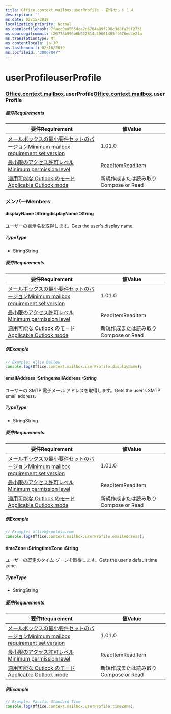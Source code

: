 ```yaml
---
title: Office.context.mailbox.userProfile - 要件セット 1.4
description: ''
ms.date: 02/15/2019
localization_priority: Normal
ms.openlocfilehash: 7facc0ea555dca7d6784a09f798c3d8fa25f2731
ms.sourcegitcommit: f26778b596b6b022814c39601485ff676ed4e2fa
ms.translationtype: MT
ms.contentlocale: ja-JP
ms.lasthandoff: 02/16/2019
ms.locfileid: "30067847"
---
```

# <a name="userprofile"></a><span data-ttu-id="65703-102">userProfile</span><span class="sxs-lookup"><span data-stu-id="65703-102">userProfile</span></span>

### <a name="officeofficemdcontextofficecontextmdmailboxofficecontextmailboxmduserprofile"></a><span data-ttu-id="65703-103">[Office](Office.md)[.context](Office.context.md)[.mailbox](Office.context.mailbox.md).userProfile</span><span class="sxs-lookup"><span data-stu-id="65703-103">[Office](Office.md)[.context](Office.context.md)[.mailbox](Office.context.mailbox.md).userProfile</span></span>

##### <a name="requirements"></a><span data-ttu-id="65703-104">要件</span><span class="sxs-lookup"><span data-stu-id="65703-104">Requirements</span></span>

|<span data-ttu-id="65703-105">要件</span><span class="sxs-lookup"><span data-stu-id="65703-105">Requirement</span></span>| <span data-ttu-id="65703-106">値</span><span class="sxs-lookup"><span data-stu-id="65703-106">Value</span></span>|
|---|---|
|[<span data-ttu-id="65703-107">メールボックスの最小要件セットのバージョン</span><span class="sxs-lookup"><span data-stu-id="65703-107">Minimum mailbox requirement set version</span></span>](/office/dev/add-ins/reference/requirement-sets/outlook-api-requirement-sets)| <span data-ttu-id="65703-108">1.0</span><span class="sxs-lookup"><span data-stu-id="65703-108">1.0</span></span>|
|[<span data-ttu-id="65703-109">最小限のアクセス許可レベル</span><span class="sxs-lookup"><span data-stu-id="65703-109">Minimum permission level</span></span>](https://docs.microsoft.com/outlook/add-ins/understanding-outlook-add-in-permissions)| <span data-ttu-id="65703-110">ReadItem</span><span class="sxs-lookup"><span data-stu-id="65703-110">ReadItem</span></span>|
|[<span data-ttu-id="65703-111">適用可能な Outlook のモード</span><span class="sxs-lookup"><span data-stu-id="65703-111">Applicable Outlook mode</span></span>](https://docs.microsoft.com/outlook/add-ins/#extension-points)| <span data-ttu-id="65703-112">新規作成または読み取り</span><span class="sxs-lookup"><span data-stu-id="65703-112">Compose or Read</span></span>|

### <a name="members"></a><span data-ttu-id="65703-113">メンバー</span><span class="sxs-lookup"><span data-stu-id="65703-113">Members</span></span>

####  <a name="displayname-string"></a><span data-ttu-id="65703-114">displayName :String</span><span class="sxs-lookup"><span data-stu-id="65703-114">displayName :String</span></span>

<span data-ttu-id="65703-115">ユーザーの表示名を取得します。</span><span class="sxs-lookup"><span data-stu-id="65703-115">Gets the user's display name.</span></span>

##### <a name="type"></a><span data-ttu-id="65703-116">Type</span><span class="sxs-lookup"><span data-stu-id="65703-116">Type</span></span>

*   <span data-ttu-id="65703-117">String</span><span class="sxs-lookup"><span data-stu-id="65703-117">String</span></span>

##### <a name="requirements"></a><span data-ttu-id="65703-118">要件</span><span class="sxs-lookup"><span data-stu-id="65703-118">Requirements</span></span>

|<span data-ttu-id="65703-119">要件</span><span class="sxs-lookup"><span data-stu-id="65703-119">Requirement</span></span>| <span data-ttu-id="65703-120">値</span><span class="sxs-lookup"><span data-stu-id="65703-120">Value</span></span>|
|---|---|
|[<span data-ttu-id="65703-121">メールボックスの最小要件セットのバージョン</span><span class="sxs-lookup"><span data-stu-id="65703-121">Minimum mailbox requirement set version</span></span>](/office/dev/add-ins/reference/requirement-sets/outlook-api-requirement-sets)| <span data-ttu-id="65703-122">1.0</span><span class="sxs-lookup"><span data-stu-id="65703-122">1.0</span></span>|
|[<span data-ttu-id="65703-123">最小限のアクセス許可レベル</span><span class="sxs-lookup"><span data-stu-id="65703-123">Minimum permission level</span></span>](https://docs.microsoft.com/outlook/add-ins/understanding-outlook-add-in-permissions)| <span data-ttu-id="65703-124">ReadItem</span><span class="sxs-lookup"><span data-stu-id="65703-124">ReadItem</span></span>|
|[<span data-ttu-id="65703-125">適用可能な Outlook のモード</span><span class="sxs-lookup"><span data-stu-id="65703-125">Applicable Outlook mode</span></span>](https://docs.microsoft.com/outlook/add-ins/#extension-points)| <span data-ttu-id="65703-126">新規作成または読み取り</span><span class="sxs-lookup"><span data-stu-id="65703-126">Compose or Read</span></span>|

##### <a name="example"></a><span data-ttu-id="65703-127">例</span><span class="sxs-lookup"><span data-stu-id="65703-127">Example</span></span>

```javascript
// Example: Allie Bellew
console.log(Office.context.mailbox.userProfile.displayName);
```

####  <a name="emailaddress-string"></a><span data-ttu-id="65703-128">emailAddress :String</span><span class="sxs-lookup"><span data-stu-id="65703-128">emailAddress :String</span></span>

<span data-ttu-id="65703-129">ユーザーの SMTP 電子メール アドレスを取得します。</span><span class="sxs-lookup"><span data-stu-id="65703-129">Gets the user's SMTP email address.</span></span>

##### <a name="type"></a><span data-ttu-id="65703-130">Type</span><span class="sxs-lookup"><span data-stu-id="65703-130">Type</span></span>

*   <span data-ttu-id="65703-131">String</span><span class="sxs-lookup"><span data-stu-id="65703-131">String</span></span>

##### <a name="requirements"></a><span data-ttu-id="65703-132">要件</span><span class="sxs-lookup"><span data-stu-id="65703-132">Requirements</span></span>

|<span data-ttu-id="65703-133">要件</span><span class="sxs-lookup"><span data-stu-id="65703-133">Requirement</span></span>| <span data-ttu-id="65703-134">値</span><span class="sxs-lookup"><span data-stu-id="65703-134">Value</span></span>|
|---|---|
|[<span data-ttu-id="65703-135">メールボックスの最小要件セットのバージョン</span><span class="sxs-lookup"><span data-stu-id="65703-135">Minimum mailbox requirement set version</span></span>](/office/dev/add-ins/reference/requirement-sets/outlook-api-requirement-sets)| <span data-ttu-id="65703-136">1.0</span><span class="sxs-lookup"><span data-stu-id="65703-136">1.0</span></span>|
|[<span data-ttu-id="65703-137">最小限のアクセス許可レベル</span><span class="sxs-lookup"><span data-stu-id="65703-137">Minimum permission level</span></span>](https://docs.microsoft.com/outlook/add-ins/understanding-outlook-add-in-permissions)| <span data-ttu-id="65703-138">ReadItem</span><span class="sxs-lookup"><span data-stu-id="65703-138">ReadItem</span></span>|
|[<span data-ttu-id="65703-139">適用可能な Outlook のモード</span><span class="sxs-lookup"><span data-stu-id="65703-139">Applicable Outlook mode</span></span>](https://docs.microsoft.com/outlook/add-ins/#extension-points)| <span data-ttu-id="65703-140">新規作成または読み取り</span><span class="sxs-lookup"><span data-stu-id="65703-140">Compose or Read</span></span>|

##### <a name="example"></a><span data-ttu-id="65703-141">例</span><span class="sxs-lookup"><span data-stu-id="65703-141">Example</span></span>

```javascript
// Example: allieb@contoso.com
console.log(Office.context.mailbox.userProfile.emailAddress);
```

####  <a name="timezone-string"></a><span data-ttu-id="65703-142">timeZone :String</span><span class="sxs-lookup"><span data-stu-id="65703-142">timeZone :String</span></span>

<span data-ttu-id="65703-143">ユーザーの既定のタイム ゾーンを取得します。</span><span class="sxs-lookup"><span data-stu-id="65703-143">Gets the user's default time zone.</span></span>

##### <a name="type"></a><span data-ttu-id="65703-144">Type</span><span class="sxs-lookup"><span data-stu-id="65703-144">Type</span></span>

*   <span data-ttu-id="65703-145">String</span><span class="sxs-lookup"><span data-stu-id="65703-145">String</span></span>

##### <a name="requirements"></a><span data-ttu-id="65703-146">要件</span><span class="sxs-lookup"><span data-stu-id="65703-146">Requirements</span></span>

|<span data-ttu-id="65703-147">要件</span><span class="sxs-lookup"><span data-stu-id="65703-147">Requirement</span></span>| <span data-ttu-id="65703-148">値</span><span class="sxs-lookup"><span data-stu-id="65703-148">Value</span></span>|
|---|---|
|[<span data-ttu-id="65703-149">メールボックスの最小要件セットのバージョン</span><span class="sxs-lookup"><span data-stu-id="65703-149">Minimum mailbox requirement set version</span></span>](/office/dev/add-ins/reference/requirement-sets/outlook-api-requirement-sets)| <span data-ttu-id="65703-150">1.0</span><span class="sxs-lookup"><span data-stu-id="65703-150">1.0</span></span>|
|[<span data-ttu-id="65703-151">最小限のアクセス許可レベル</span><span class="sxs-lookup"><span data-stu-id="65703-151">Minimum permission level</span></span>](https://docs.microsoft.com/outlook/add-ins/understanding-outlook-add-in-permissions)| <span data-ttu-id="65703-152">ReadItem</span><span class="sxs-lookup"><span data-stu-id="65703-152">ReadItem</span></span>|
|[<span data-ttu-id="65703-153">適用可能な Outlook のモード</span><span class="sxs-lookup"><span data-stu-id="65703-153">Applicable Outlook mode</span></span>](https://docs.microsoft.com/outlook/add-ins/#extension-points)| <span data-ttu-id="65703-154">新規作成または読み取り</span><span class="sxs-lookup"><span data-stu-id="65703-154">Compose or Read</span></span>|

##### <a name="example"></a><span data-ttu-id="65703-155">例</span><span class="sxs-lookup"><span data-stu-id="65703-155">Example</span></span>

```javascript
// Example: Pacific Standard Time
console.log(Office.context.mailbox.userProfile.timeZone);
```

